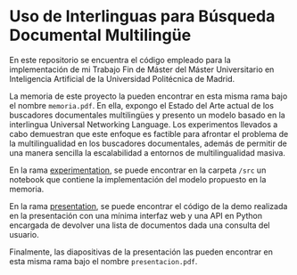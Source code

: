 # Uso de Interlinguas para Búsqueda Documental Multilingüe

En este repositorio se encuentra el código empleado para la implementación de mi Trabajo Fin de Máster del Máster Universitario en Inteligencia Artificial de la Universidad Politécnica de Madrid.

La memoria de este proyecto la pueden encontrar en esta misma rama bajo el nombre ``memoria.pdf``. En ella, expongo el Estado del Arte actual de los buscadores documentales multilingües y presento un modelo basado en la interlingua Universal Networking Language. Los experimentos llevados a cabo demuestran que este enfoque es factible para afrontar el problema de la multilingualidad en los buscadores documentales, además de permitir de una manera sencilla la escalabilidad a entornos de multilingualidad masiva.

En la rama [experimentation](https://github.com/themrcesi/tfm/tree/experimentation), se puede encontrar en la carpeta ``/src`` un notebook que contiene la implementación del modelo propuesto en la memoria.

En la rama [presentation](), se puede encontrar el código de la demo realizada en la presentación con una mínima interfaz web y una API en Python encargada de devolver una lista de documentos dada una consulta del usuario.

Finalmente, las diapositivas de la presentación las pueden encontrar en esta misma rama bajo el nombre ``presentacion.pdf``.
